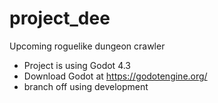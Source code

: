 # project_dee

Upcoming roguelike dungeon crawler

- Project is using Godot 4.3
- Download Godot at https://godotengine.org/
- branch off using development
